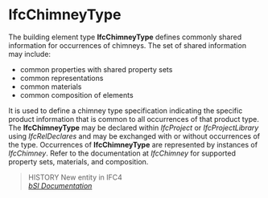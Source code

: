 IfcChimneyType
==============
The building element type **IfcChimneyType** defines commonly shared
information for occurrences of chimneys. The set of shared information may
include:  
  
* common properties with shared property sets  
* common representations  
* common materials  
* common composition of elements  
  
It is used to define a chimney type specification indicating the specific
product information that is common to all occurrences of that product type.
The **IfcChimneyType** may be declared within _IfcProject_ or
_IfcProjectLibrary_ using _IfcRelDeclares_ and may be exchanged with or
without occurrences of the type. Occurrences of **IfcChimneyType** are
represented by instances of _IfcChimney_. Refer to the documentation at
_IfcChimney_ for supported property sets, materials, and composition.  
  
> HISTORY  New entity in IFC4  
[ _bSI
Documentation_](https://standards.buildingsmart.org/IFC/DEV/IFC4_2/FINAL/HTML/schema/ifcsharedbldgelements/lexical/ifcchimneytype.htm)


